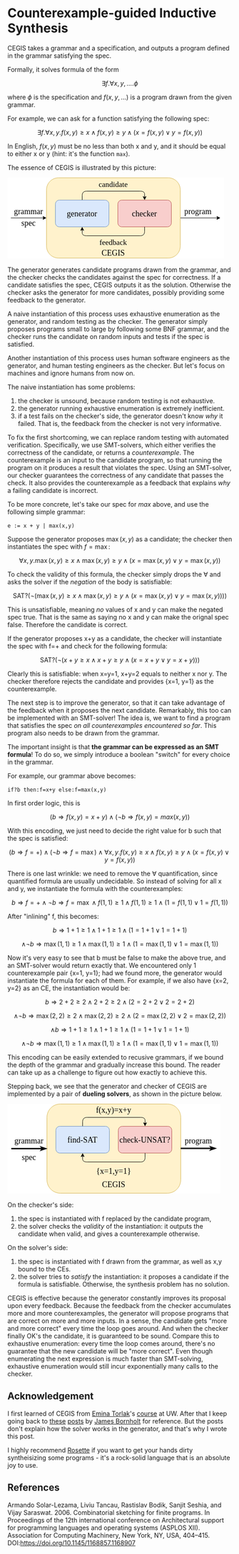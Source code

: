 # Counterexample-guided Inductive Synthesis

CEGIS takes a grammar and a specification, 
and outputs a program defined in the grammar satisfying the spec.

Formally, it solves formula of the form 

```math
\exists f . \forall x, y, \dots . \phi
```

where $\phi$ is the specification and $`f(x,y,\dots)`$ is a program
drawn from the given grammar. 

For example, we can ask for a function satisfying the following spec:

```math
\exists f . \forall x, y . f(x,y) \geq x \wedge f(x,y) \geq y \wedge (x = f(x,y) \vee y = f(x,y))
```
In English, $`f(x,y)`$ must be no less than both x and y,
and it should be equal to either x or y 
(hint: it's the function `max`).

The essence of CEGIS is illustrated by this picture:

![CEGIS loop](../assets/cegis/cegis.png)

The generator generates candidate programs drawn from the grammar, 
and the checker checks the candidates against the spec for correctness.
If a candidate satisfies the spec, 
CEGIS outputs it as the solution.
Otherwise the checker asks the generator for more candidates, 
possibly providing some feedback to the generator. 

A naive instantiation of this process 
uses exhaustive enumeration as the generator, 
and random testing as the checker. 
The generator simply proposes programs small to large
by following some BNF grammar, 
and the checker runs the candidate on random inputs 
and tests if the spec is satisfied.

Another instantiation of this process
uses human software engineers as the generator, 
and human testing engineers as the checker.
But let's focus on machines and ignore humans from now on. 

The naive instantiation has some problems:
1. the checker is unsound, because random testing is not exhaustive.
2. the generator running exhaustive enumeration is extremely inefficient.
3. if a test fails on the checker's side,
the generator doesn't know *why* it failed.
That is, the feedback from the checker is not very informative.

To fix the first shortcoming, we can replace random testing with 
automated verification. 
Specifically, we use SMT-solvers,
which either verifies the correctness of the candidate,
or returns a *counterexample*. 
The counterexample is an input to the candidate program, 
so that running the program on it produces a result that violates the spec.
Using an SMT-solver, our checker guarantees the correctness of 
any candidate that passes the check. 
It also provides the counterexample as a feedback that explains *why* 
a failing candidate is incorrect. 

To be more concrete, let's take our spec for *max* above, 
and use the following simple grammar: 

```
e := x + y | max(x,y)
```

Suppose the generator proposes $`\max(x,y)`$ as a candidate;
the checker then instantiates the spec with $`f=\max`$:

```math
\forall x, y . \max(x,y) \geq x \wedge \max(x,y) \geq y \wedge (x = \max(x,y) \vee y = \max(x,y))
```

To check the validity of this formula, the checker simply drops the $`\forall`$
and asks the solver if the *negation* of the body is satisfiable:

```math
\text{SAT?} \Big( \neg \big( \max(x,y) \geq x \wedge \max(x,y) \geq y \wedge (x = \max(x,y) \vee y = \max(x,y)) \big) \Big)
```

This is unsatisfiable, meaning *no* values of x and y can make the negated spec true.
That is the same as saying no x and y can make the orignal spec false.
Therefore the candidate is correct. 

If the generator proposes x+y as a candidate, 
the checker will instantiate the spec with f=+ 
and check for the following formula:

```math
\text{SAT?} \Big( \neg \big( x+y \geq x \wedge x+y \geq y \wedge (x = x+y \vee y = x+y) \big) \Big)
```

Clearly this is satisfiable: when x=y=1, x+y=2 equals to neither x nor y. 
The checker therefore rejects the candidate 
and provides {x=1, y=1} as the counterexample. 

The next step is to improve the generator, 
so that it can take advantage of the feedback 
when it proposes the next candidate.
Remarkably, this too can be implemented with an SMT-solver!
The idea is, we want to find a program that satisfies the spec
*on all counterexamples encountered so far*. 
This program also needs to be drawn from the grammar.

The important insight is that **the grammar can be expressed as an SMT formula**!
To do so, we simply introduce a boolean "switch" for every choice in the grammar.

For example, our grammar above becomes:

```
if?b then:f=x+y else:f=max(x,y)
```

In first order logic, this is

```math
(b \Rightarrow f(x,y) = x + y) \wedge (\neg b \Rightarrow f(x,y) = max(x,y))
```

With this encoding, we just need to decide the right value for b such that 
the spec is satisfied:

```math
(b \Rightarrow f = +) \wedge (\neg b \Rightarrow f = \max) \wedge
\forall x, y . f(x,y) \geq x \wedge f(x,y) \geq y \wedge (x = f(x,y) \vee y = f(x,y))
```

There is one last wrinkle: we need to remove the $`\forall`$ quantification, 
since quantified formula are usually undecidable. 
So instead of solving for all x and y, we instantiate the formula with the
counterexamples:

```math
b \Rightarrow f = + \wedge \neg b \Rightarrow f = \max \wedge
f(1,1) \geq 1 \wedge f(1,1) \geq 1 \wedge (1 = f(1,1) \vee 1 = f(1,1))
```
After "inlining" f, this becomes:

```math
b \Rightarrow 1+1 \geq 1 \wedge 1+1 \geq 1 \wedge (1 = 1+1 \vee 1 = 1+1)
```
```math
\wedge \neg b \Rightarrow \max(1,1) \geq 1 \wedge \max(1,1) \geq 1 \wedge (1 = \max(1,1) \vee 1 = \max(1,1))
```

Now it's very easy to see that b must be false to make the above true,
and an SMT-solver would return exactly that.
We encountered only 1 counterexample pair {x=1, y=1}; 
had we found more, the generator would instantiate the formula for each of them.
For example, if we also have {x=2, y=2} as an CE, the instantiation would be: 

```math
b \Rightarrow 2+2 \geq 2 \wedge 2+2 \geq 2 \wedge (2 = 2+2 \vee 2 = 2+2)
```
```math
\wedge \neg b \Rightarrow \max(2,2) \geq 2 \wedge \max(2,2) \geq 2 \wedge (2 = \max(2,2) \vee 2 = \max(2,2))
```
```math
\wedge b \Rightarrow 1+1 \geq 1 \wedge 1+1 \geq 1 \wedge (1 = 1+1 \vee 1 = 1+1)
```
```math
\wedge \neg b \Rightarrow \max(1,1) \geq 1 \wedge \max(1,1) \geq 1 \wedge (1 = \max(1,1) \vee 1 = \max(1,1))
```

This encoding can be easily extended to recusive grammars,
if we bound the depth of the grammar and gradually increase this bound.
The reader can take up as a challenge to figure out how exactly to achieve this.

Stepping back, we see that the generator and checker of CEGIS are implemented by a pair of **dueling solvers**,
as shown in the picture below.

![CEGIS loop with dueling solvers](../assets/cegis/duel.png)

On the checker's side:
1. the spec is instantiated with f replaced by the candidate program, 
2. the solver checks the *validity* of the instantiation: 
it outputs the candidate when valid, and gives a counterexample otherwise.

On the solver's side:
1. the spec is instantiated with f drawn from the grammar, 
as well as x,y bound to the CEs.
2. the solver tries to *satisfy* the instantiation:
it proposes a candidate if the formula is satisfiable.
Otherwise, the synthesis problem has no solution.

CEGIS is effective 
because the generator constantly improves its proposal upon every feedback.
Because the feedback from the checker accumulates more and more counterexamples,
the generator will propose programs that are correct on more and more inputs.
In a sense, the candidate gets "more and more correct" every time the loop goes around.
And when the checker finally OK's the candidate, it is guaranteed to be sound. 
Compare this to exhaustive enumeration: every time the loop comes around, 
there's no guarantee that the new candidate will be "more correct".
Even though enumerating the next expression is much faster than SMT-solving,
exhaustive enumeration would still incur exponentially many calls to the checker.

## Acknowledgement

I first learned of CEGIS from [Emina Torlak](https://homes.cs.washington.edu/~emina/)'s 
[course](https://courses.cs.washington.edu/courses/cse507/) at UW. 
After that I keep going back to 
[these](https://www.cs.utexas.edu/~bornholt/post/synthesis-explained.html)
[posts](https://www.cs.utexas.edu/~bornholt/post/building-synthesizer.html) 
by [James Bornholt](https://www.cs.utexas.edu/~bornholt/) 
for reference.
But the posts don't explain how the solver works in the generator, 
and that's why I wrote this post.

I highly recommend [Rosette](https://emina.github.io/rosette/)
if you want to get your hands dirty syntheisizing some programs - 
it's a rock-solid language that is an absolute joy to use.

## References

Armando Solar-Lezama, Liviu Tancau, Rastislav Bodik, Sanjit Seshia, and Vijay Saraswat. 2006. Combinatorial sketching for finite programs. In Proceedings of the 12th international conference on Architectural support for programming languages and operating systems (ASPLOS XII). Association for Computing Machinery, New York, NY, USA, 404–415. DOI:https://doi.org/10.1145/1168857.1168907
